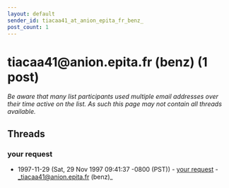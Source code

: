 ```yaml
---
layout: default
sender_id: tiacaa41_at_anion_epita_fr_benz_
post_count: 1
---
```


# tiacaa41<span>@</span>anion.epita.fr (benz) (1 post)

_Be aware that many list participants used multiple email addresses over their time active on the list. As such this page may not contain all threads available._

## Threads

### your request
+ 1997-11-29 (Sat, 29 Nov 1997 09:41:37 -0800 (PST)) - [your request](/archive/1997/11/b6a8ccde73a4ea51774a5459309b0c86a326917f67e503d657476f8d81319975) - _tiacaa41@anion.epita.fr (benz)_

